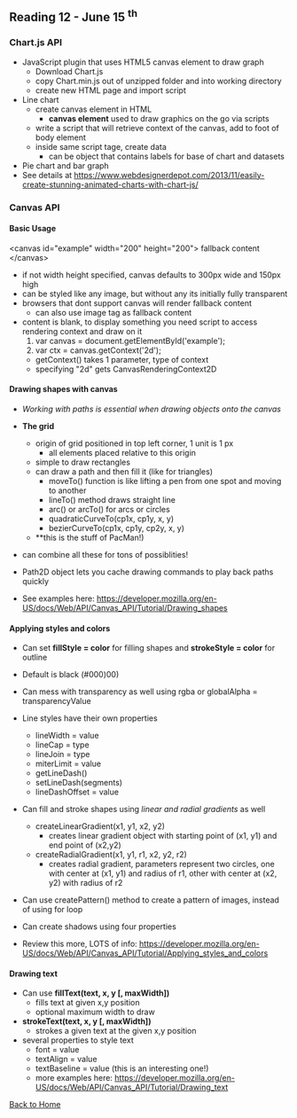 ## Reading 12 - June 15 <sup>th</sup>

### Chart.js API
- JavaScript plugin that uses HTML5 canvas element to draw graph 
  - Download Chart.js
  - copy Chart.min.js out of unzipped folder and into working directory
  - create new HTML page and import script
- Line chart
  - create canvas element in HTML
    - **canvas element** used to draw graphics on the go via scripts
  - write a script that will retrieve context of the canvas, add to foot of body element
  - inside same script tage, create data
    - can be object that contains labels for base of chart and datasets
- Pie chart and bar graph
- See details at https://www.webdesignerdepot.com/2013/11/easily-create-stunning-animated-charts-with-chart-js/

### Canvas API

#### Basic Usage

\<canvas id="example" width="200" height="200"\> fallback content \</canvas\>

- if not width height specified, canvas defaults to 300px wide and 150px high
- can be styled like any image, but without any its initially fully transparent
- browsers that dont support canvas will render fallback content
  - can also use image tag as fallback content
- content is blank, to display something you need script to access rendering context and draw on it
  1. var canvas = document.getElementById('example');
  2. var ctx = canvas.getContext('2d');
    - getContext() takes 1 parameter, type of context
    - specifying "2d" gets CanvasRenderingContext2D


#### Drawing shapes with canvas
- *Working with paths is essential when drawing objects onto the canvas*
- **The grid**
  - origin of grid positioned in top left corner, 1 unit is 1 px
    - all elements placed relative to this origin
  - simple to draw rectangles
  - can draw a path and then fill it (like for triangles)
    - moveTo() function is like lifting a pen from one spot and moving to another
    - lineTo() method draws straight line
    - arc() or arcTo() for arcs or circles
    - quadraticCurveTo(cp1x, cp1y, x, y)
    - bezierCurveTo(cp1x, cp1y, cp2y, x, y)
  - **this is the stuff of PacMan!)
- can combine all these for tons of possiblities!
- Path2D object lets you cache drawing commands to play back paths quickly

- See examples here: https://developer.mozilla.org/en-US/docs/Web/API/Canvas_API/Tutorial/Drawing_shapes


#### Applying styles and colors
- Can set **fillStyle = color** for filling shapes and **strokeStyle = color** for outline
- Default is black (#000)00)
- Can mess with transparency as well using rgba or globalAlpha = transparencyValue
- Line styles have their own properties
  - lineWidth = value
  - lineCap = type
  - lineJoin = type
  - miterLimit = value
  - getLineDash()
  - setLineDash(segments)
  - lineDashOffset = value
- Can fill and stroke shapes using *linear and radial gradients* as well
  - createLinearGradient(x1, y1, x2, y2)
    - creates linear gradient object with starting point of (x1, y1) and end point of (x2,y2)
  - createRadialGradient(x1, y1, r1, x2, y2, r2)
    - creates radial gradient, parameters represent two circles, one with center at (x1, y1) and radius of r1, other with center at (x2, y2) with radius of r2
- Can use createPattern() method to create a pattern of images, instead of using for loop
- Can create shadows using four properties

- Review this more, LOTS of info: https://developer.mozilla.org/en-US/docs/Web/API/Canvas_API/Tutorial/Applying_styles_and_colors


#### Drawing text
- Can use **fillText(text, x, y [, maxWidth])**
  - fills text at given x,y position
  - optional maximum width to draw
- **strokeText(text, x, y [, maxWidth])**
  - strokes a given text at the given x,y position
- several properties to style text
  - font = value
  - textAlign = value
  - textBaseline = value (this is an interesting one!)
  - more examples here: https://developer.mozilla.org/en-US/docs/Web/API/Canvas_API/Tutorial/Drawing_text



[Back to Home](README.md)